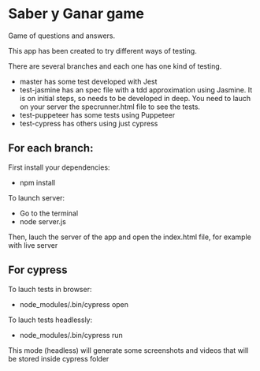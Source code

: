 # Saber y Ganar game
Game of questions and answers. 

This app has been created to try different ways of testing.

There are several branches and each one has one kind of testing.

- master has some test developed with Jest
- test-jasmine has an spec file with a tdd approximation using Jasmine. It is on initial steps, so needs to be developed in deep. You need to lauch on your server the specrunner.html file to see the tests.
- test-puppeteer has some tests using Puppeteer
- test-cypress has others using just cypress

## For each branch:

First install your dependencies:

- npm install

To launch server:

- Go to the terminal
- node server.js

Then, lauch the server of the app and open the index.html file, for example with live server

## For cypress
To lauch tests in browser:

- node_modules/.bin/cypress open

To lauch tests headlessly:

- node_modules/.bin/cypress run

This mode (headless) will generate some screenshots and videos that will be stored inside cypress folder

